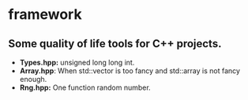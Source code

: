 # framework
## Some quality of life tools for C++ projects.

* __Types.hpp:__ unsigned long long int.
* __Array.hpp__: When std::vector is too fancy and std::array is not fancy enough.
* __Rng.hpp:__ One function random number.
